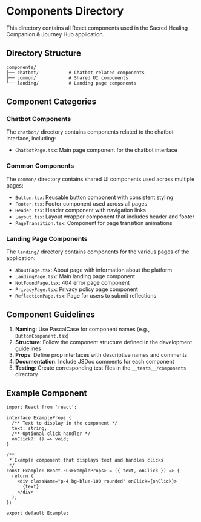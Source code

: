 # Components Directory

This directory contains all React components used in the Sacred Healing Companion & Journey Hub application.

## Directory Structure

```
components/
├── chatbot/           # Chatbot-related components
├── common/            # Shared UI components
└── landing/           # Landing page components
```

## Component Categories

### Chatbot Components

The `chatbot/` directory contains components related to the chatbot interface, including:

- `ChatbotPage.tsx`: Main page component for the chatbot interface

### Common Components

The `common/` directory contains shared UI components used across multiple pages:

- `Button.tsx`: Reusable button component with consistent styling
- `Footer.tsx`: Footer component used across all pages
- `Header.tsx`: Header component with navigation links
- `Layout.tsx`: Layout wrapper component that includes header and footer
- `PageTransition.tsx`: Component for page transition animations

### Landing Page Components

The `landing/` directory contains components for the various pages of the application:

- `AboutPage.tsx`: About page with information about the platform
- `LandingPage.tsx`: Main landing page component
- `NotFoundPage.tsx`: 404 error page component
- `PrivacyPage.tsx`: Privacy policy page component
- `ReflectionPage.tsx`: Page for users to submit reflections

## Component Guidelines

1. **Naming**: Use PascalCase for component names (e.g., `ButtonComponent.tsx`)
2. **Structure**: Follow the component structure defined in the development guidelines
3. **Props**: Define prop interfaces with descriptive names and comments
4. **Documentation**: Include JSDoc comments for each component
5. **Testing**: Create corresponding test files in the `__tests__/components` directory

## Example Component

```tsx
import React from 'react';

interface ExampleProps {
  /** Text to display in the component */
  text: string;
  /** Optional click handler */
  onClick?: () => void;
}

/**
 * Example component that displays text and handles clicks
 */
const Example: React.FC<ExampleProps> = ({ text, onClick }) => {
  return (
    <div className="p-4 bg-blue-100 rounded" onClick={onClick}>
      {text}
    </div>
  );
};

export default Example;
```
